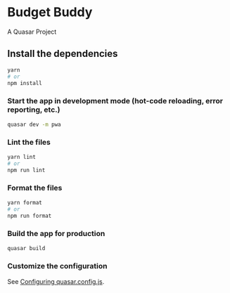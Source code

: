 # Budget Buddy

A Quasar Project

## Install the dependencies
```bash
yarn
# or
npm install
```

### Start the app in development mode (hot-code reloading, error reporting, etc.)

```bash
quasar dev -m pwa
```


### Lint the files

```bash
yarn lint
# or
npm run lint
```


### Format the files

```bash
yarn format
# or
npm run format
```



### Build the app for production

```bash
quasar build
```

### Customize the configuration
See [Configuring quasar.config.js](https://v2.quasar.dev/quasar-cli-vite/quasar-config-js).
